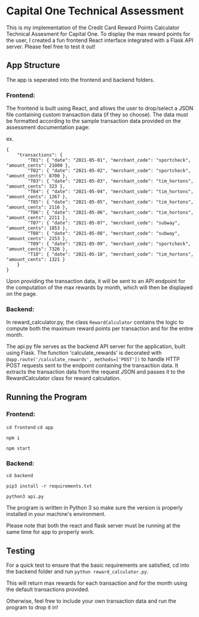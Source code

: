 # Capital One Technical Assessment
This is my implementation of the Credit Card Reward Points Calculator Technical Assesment for Capital One. To display the max reward points for the user, I created a fun frontend React interface integrated with a Flask API server. Please feel free to test it out! 

## App Structure
The app is seperated into the frontend and backend folders. 

### Frontend: 
The frontend is built using React, and allows the user to drop/select a JSON file containing custom transaction data (if they so choose). The data must be formatted according to the sample transaction data provided on the assessment documentation page: 

ex.
```
{
    "transactions": {
        "T01": { "date": "2021-05-01", "merchant_code": "sportcheck", "amount_cents": 21000 },
        "T02": { "date": "2021-05-02", "merchant_code": "sportcheck", "amount_cents": 8700 },
        "T03": { "date": "2021-05-03", "merchant_code": "tim_hortons", "amount_cents": 323 },
        "T04": { "date": "2021-05-04", "merchant_code": "tim_hortons", "amount_cents": 1267 },
        "T05": { "date": "2021-05-05", "merchant_code": "tim_hortons", "amount_cents": 2116 },
        "T06": { "date": "2021-05-06", "merchant_code": "tim_hortons", "amount_cents": 2211 },
        "T07": { "date": "2021-05-07", "merchant_code": "subway", "amount_cents": 1853 },
        "T08": { "date": "2021-05-08", "merchant_code": "subway", "amount_cents": 2153 },
        "T09": { "date": "2021-05-09", "merchant_code": "sportcheck", "amount_cents": 7326 },
        "T10": { "date": "2021-05-10", "merchant_code": "tim_hortons", "amount_cents": 1321 }
    }
}
```

Upon providing the transaction data, it will be sent to an API endpoint for the computation of the max rewards by month, which will then be displayed on the page. 

### Backend: 
In reward_calculator.py, the class `RewardCalculator` contains the logic to compute both the maximum reward points per transaction and for the entire month. 

The api.py file serves as the backend API server for the application, built using Flask. The function 'calculate_rewards' is decorated with ```@app.route('/calculate_rewards', methods=['POST'])``` to handle HTTP POST requests sent to the endpoint containing the transaction data. It extracts the transaction data from the request JSON and passes it to the RewardCalculator class for reward calculation.

## Running the Program
### Frontend:

```cd frontend```
```cd app```

```npm i```

```npm start```

### Backend: 

```cd backend```

```pip3 install -r requirements.txt```

```python3 api.py```

The program is written in Python 3 so make sure the version is properly installed in your machine's environment. 

Please note that both the react and flask server must be running at the same time for app to properly work. 

## Testing 
For a quick test to ensure that the basic requirements are satisfied, cd into the backend folder and run ```python reward_calculator.py```. 

This will return max rewards for each transaction and for the month using the default transactions provided. 

Otherwise, feel free to include your own transaction data and run the program to drop it in!
